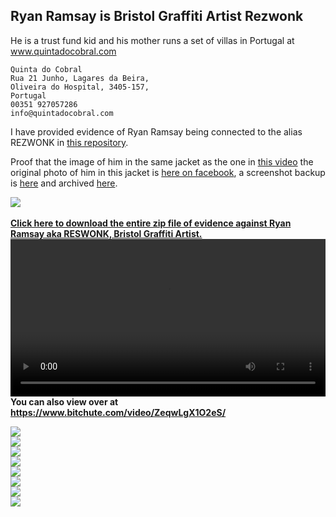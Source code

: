## Ryan Ramsay is Bristol Graffiti Artist Rezwonk

He is a trust fund kid and his mother runs a set of villas in Portugal at <a href="http://www.quintadocobral.com/">www.quintadocobral.com</a>

```
Quinta do Cobral
Rua 21 Junho, Lagares da Beira,
Oliveira do Hospital, 3405-157,
Portugal
00351 927057286
info@quintadocobral.com
```
I have provided evidence of Ryan Ramsay being connected to the alias REZWONK in <a href="https://github.com/Rezwonk/RyanRamsay">this repository</a>.

Proof that the image of him in the same jacket as the one in <a href="https://github.com/Rezwonk/RyanRamsay/blob/main/Down%20at%20the%20wall%20with%20Rezwonk.mp4?raw=true">this video</a> the original photo of him in this jacket is <a href="https://www.facebook.com/photo.php?fbid=1842086359366510&set=pb.100006954905894.-2207520000..&type=3">here on facebook</a>, a screenshot backup is <a href="https://raw.githubusercontent.com/Rezwonk/RyanRamsay/main/Screenshot_2020-12-09_18-54-22.png">here</a> and archived <a href="https://web.archive.org/web/20201209200151/https://raw.githubusercontent.com/Rezwonk/RyanRamsay/main/Screenshot_2020-12-09_18-54-22.png">here</a>.<br>

<a href="https://github.com/Rezwonk/RyanRamsay/archive/main.zip">
<img src="https://raw.githubusercontent.com/Rezwonk/RyanRamsay/main/57471773_2299680220273786_5624822207453593600_n.jpg" /><br><br>
<b>Click here to download the entire zip file of evidence against Ryan Ramsay aka RESWONK, Bristol Graffiti Artist.</b></a>

<video width="100%" controls>
<source src="https://github.com/Rezwonk/RyanRamsay/blob/main/Down%20at%20the%20wall%20with%20Rezwonk.mp4?raw=true" type="video/mp4">
</video>
<b>You can also view over at <a href="https://www.bitchute.com/video/ZeqwLgX1O2eS/">https://www.bitchute.com/video/ZeqwLgX1O2eS/</a></b><br>

<img src="https://raw.githubusercontent.com/Rezwonk/RyanRamsay/main/Screenshot_2020-10-29%20Ryan%20Ramsay.png" /><br>
<img src="https://raw.githubusercontent.com/Rezwonk/RyanRamsay/main/18199093_1272102769576203_3274965348434990274_n.jpg" /><br>
<img src="https://raw.githubusercontent.com/Rezwonk/RyanRamsay/main/ryanramsay4.bmp" /><br>
<img src="https://raw.githubusercontent.com/Rezwonk/RyanRamsay/main/ryanramsay4-larger.png" /><br>
<img src="https://raw.githubusercontent.com/Rezwonk/RyanRamsay/main/ryanramsay3.bmp" /><br>
<img src="https://raw.githubusercontent.com/Rezwonk/RyanRamsay/main/ryanramsay3-enlarged.png" /><br>
<img src="https://raw.githubusercontent.com/Rezwonk/RyanRamsay/main/53478335_2277661505808991_6268385849457508352_n.jpg" /><br>
<img src="https://raw.githubusercontent.com/Rezwonk/RyanRamsay/main/20800080_1954483938126751_5981998723567043026_n.jpg" /><br>
